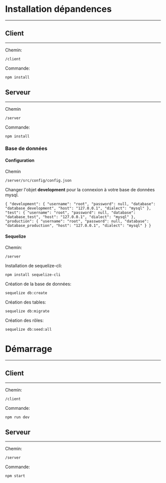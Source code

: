 # Installation dépandences
---
## Client
---
Chemin:

`/client`

Commande:

`npm install`

## Serveur
---
Chemin

`/server`

Commande:

`npm install`

### Base de données
#### Configuration

Chemin

`/server/src/config/config.json`

Changer l'objet **development** pour la connexion à votre base de données mysql.

`{
  "development": {
    "username": "root",
    "password": null,
    "database": "database_development",
    "host": "127.0.0.1",
    "dialect": "mysql"
  },
  "test": {
    "username": "root",
    "password": null,
    "database": "database_test",
    "host": "127.0.0.1",
    "dialect": "mysql"
  },
  "production": {
    "username": "root",
    "password": null,
    "database": "database_production",
    "host": "127.0.0.1",
    "dialect": "mysql"
  }
}
`

#### Sequelize
Chemin:

`/server`

Installation de sequelize-cli:

`npm install sequelize-cli`

Création de la base de données:

`sequelize db:create `

Création des tables:

`sequelize db:migrate`

Création des rôles:

`sequelize db:seed:all`


# Démarrage
---
## Client
---
Chemin:

`/client`

Commande:

`npm run dev`

## Serveur
---
Chemin:

`/server`

Commande:

`npm start`